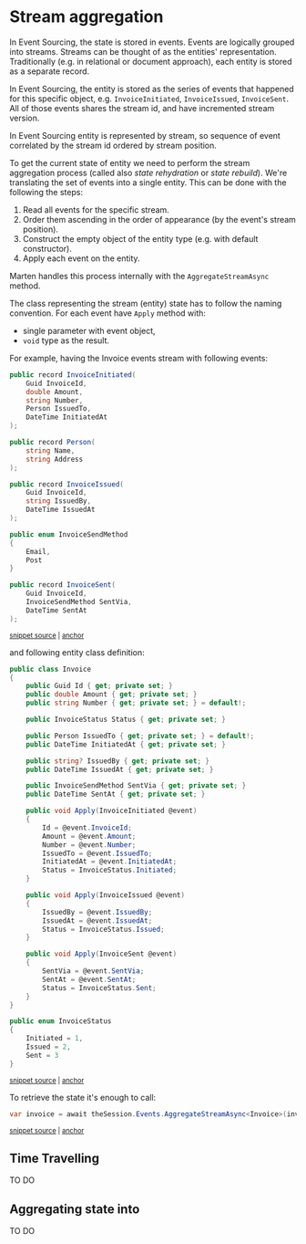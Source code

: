 # Stream aggregation

In Event Sourcing, the state is stored in events. Events are logically grouped into streams. Streams can be thought of as the entities' representation. Traditionally (e.g. in relational or document approach), each entity is stored as a separate record.

In Event Sourcing, the entity is stored as the series of events that happened for this specific object, e.g. `InvoiceInitiated`, `InvoiceIssued`, `InvoiceSent`.  All of those events shares the stream id, and have incremented stream version.

In Event Sourcing entity is represented by stream, so sequence of event correlated by the stream id ordered by stream position.

To get the current state of entity we need to perform the stream aggregation process (called also _state rehydration_ or _state rebuild_). We're translating the set of events into a single entity. This can be done with the following the steps:
1. Read all events for the specific stream.
2. Order them ascending in the order of appearance (by the event's stream position).
3. Construct the empty object of the entity type (e.g. with default constructor).
4. Apply each event on the entity.

 Marten handles this process internally with the `AggregateStreamAsync` method.
 
 The class representing the stream (entity) state has to follow the naming convention. For each event have `Apply` method with:
- single parameter with event object,
- `void` type as the result.

For example, having the Invoice events stream with following events:

<!-- snippet: sample_aggregate-stream-events -->
<a id='snippet-sample_aggregate-stream-events'></a>
```cs
public record InvoiceInitiated(
    Guid InvoiceId,
    double Amount,
    string Number,
    Person IssuedTo,
    DateTime InitiatedAt
);

public record Person(
    string Name,
    string Address
);

public record InvoiceIssued(
    Guid InvoiceId,
    string IssuedBy,
    DateTime IssuedAt
);

public enum InvoiceSendMethod
{
    Email,
    Post
}

public record InvoiceSent(
    Guid InvoiceId,
    InvoiceSendMethod SentVia,
    DateTime SentAt
);
```
<sup><a href='https://github.com/JasperFx/marten/blob/master/src/Marten.Testing/Events/Aggregation/aggregate_stream_samples.cs#L11-L42' title='Snippet source file'>snippet source</a> | <a href='#snippet-sample_aggregate-stream-events' title='Start of snippet'>anchor</a></sup>
<!-- endSnippet -->

and following entity class definition:

<!-- snippet: sample_aggregate-stream-invoice-entity -->
<a id='snippet-sample_aggregate-stream-invoice-entity'></a>
```cs
public class Invoice
{
    public Guid Id { get; private set; }
    public double Amount { get; private set; }
    public string Number { get; private set; } = default!;

    public InvoiceStatus Status { get; private set; }

    public Person IssuedTo { get; private set; } = default!;
    public DateTime InitiatedAt { get; private set; }

    public string? IssuedBy { get; private set; }
    public DateTime IssuedAt { get; private set; }

    public InvoiceSendMethod SentVia { get; private set; }
    public DateTime SentAt { get; private set; }

    public void Apply(InvoiceInitiated @event)
    {
        Id = @event.InvoiceId;
        Amount = @event.Amount;
        Number = @event.Number;
        IssuedTo = @event.IssuedTo;
        InitiatedAt = @event.InitiatedAt;
        Status = InvoiceStatus.Initiated;
    }

    public void Apply(InvoiceIssued @event)
    {
        IssuedBy = @event.IssuedBy;
        IssuedAt = @event.IssuedAt;
        Status = InvoiceStatus.Issued;
    }

    public void Apply(InvoiceSent @event)
    {
        SentVia = @event.SentVia;
        SentAt = @event.SentAt;
        Status = InvoiceStatus.Sent;
    }
}

public enum InvoiceStatus
{
    Initiated = 1,
    Issued = 2,
    Sent = 3
}
```
<sup><a href='https://github.com/JasperFx/marten/blob/master/src/Marten.Testing/Events/Aggregation/aggregate_stream_samples.cs#L44-L94' title='Snippet source file'>snippet source</a> | <a href='#snippet-sample_aggregate-stream-invoice-entity' title='Start of snippet'>anchor</a></sup>
<!-- endSnippet -->

To retrieve the state it's enough to call:

<!-- snippet: sample_aggregate-stream-usage -->
<a id='snippet-sample_aggregate-stream-usage'></a>
```cs
var invoice = await theSession.Events.AggregateStreamAsync<Invoice>(invoiceId);
```
<sup><a href='https://github.com/JasperFx/marten/blob/master/src/Marten.Testing/Events/Aggregation/aggregate_stream_samples.cs#L124-L126' title='Snippet source file'>snippet source</a> | <a href='#snippet-sample_aggregate-stream-usage' title='Start of snippet'>anchor</a></sup>
<!-- endSnippet -->

## Time Travelling

TO DO

## Aggregating state into

TO DO
